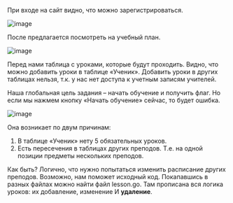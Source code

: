При входе на сайт видно, что можно зарегистрироваться.

![image](https://github.com/user-attachments/assets/406c0368-11c8-43cf-913c-5c6965bb164c)

После предлагается посмотреть на учебный план.

![image](https://github.com/user-attachments/assets/57f720a4-72fe-45e8-8f64-9a4815249ad3)

Перед нами таблица с уроками, которые будут проходить. 
Видно, что можно добавить уроки в таблице «Ученик». 
Добавить уроки в других таблицах нельзя, т.к. у нас нет 
доступа к учетным записям учителей.

Наша глобальная цель задания – начать обучение и получить 
флаг. Но если мы нажмем кнопку «Начать обучение» сейчас, 
то будет ошибка.

![image](https://github.com/user-attachments/assets/b7012eef-bbea-43d7-8fa8-59b1d0311602)

Она возникает по двум причинам: 
1) В таблице «Ученик» нету 5 обязательных уроков. 
2) Есть пересечения в таблицах других преподов. Т.е. на 
одной позиции предметы нескольких преподов.

Как быть? Логично, что нужно попытаться изменить 
расписание других преподов. Возможно, нам поможет исходный 
код. 
Покапавшись в разных файлах можно найти файл lesson.go. 
Там прописана вся логика уроков: их добавление, изменение 
И **удаление**.


